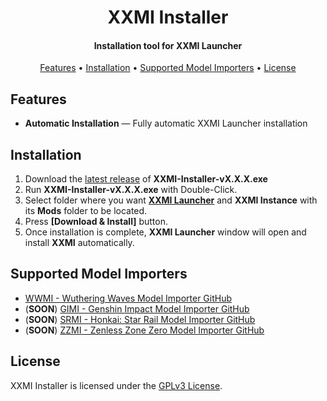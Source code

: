 <h1 align="center">XXMI Installer</h1>

<h4 align="center">Installation tool for XXMI Launcher</h4>

<p align="center">
  <a href="#features">Features</a> •
  <a href="#installation">Installation</a> •
  <a href="#supported-model-importers">Supported Model Importers</a> •
  <a href="#license">License</a>
</p>

## Features  

- **Automatic Installation** — Fully automatic XXMI Launcher installation

## Installation

1. Download the [latest release](https://github.com/SpectrumQT/XXMI-Installer/releases/latest) of **XXMI-Installer-vX.X.X.exe**
2. Run **XXMI-Installer-vX.X.X.exe** with Double-Click.
3. Select folder where you want **[XXMI Launcher](https://github.com/SpectrumQT/XXMI-Launcher)** and **XXMI Instance** with its **Mods** folder to be located.
4. Press **[Download & Install]** button.
5. Once installation is complete, **XXMI Launcher** window will open and install **XXMI** automatically.

## Supported Model Importers

- [WWMI - Wuthering Waves Model Importer GitHub](https://github.com/SpectrumQT/WWMI)
- (**SOON**) [GIMI - Genshin Impact Model Importer GitHub](https://github.com/SilentNightSound/GI-Model-Importer)
- (**SOON**) [SRMI - Honkai: Star Rail Model Importer GitHub](https://github.com/SilentNightSound/SR-Model-Importer)
- (**SOON**) [ZZMI - Zenless Zone Zero Model Importer GitHub](https://github.com/leotorrez/ZZ-Model-Importer)
  
## License

XXMI Installer is licensed under the [GPLv3 License](https://github.com/SpectrumQT/XXMI-Installer/blob/main/LICENSE).
